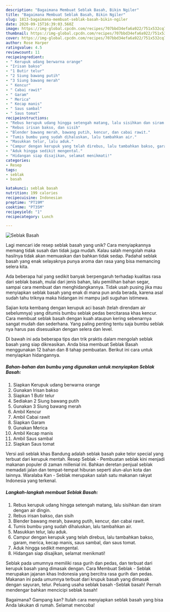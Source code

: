 ```yaml
---
description: "Bagaimana Membuat Seblak Basah, Bikin Ngiler"
title: "Bagaimana Membuat Seblak Basah, Bikin Ngiler"
slug: 1813-bagaimana-membuat-seblak-basah-bikin-ngiler
date: 2020-09-15T16:39:03.560Z
image: https://img-global.cpcdn.com/recipes/707bbd34efa6a922/751x532cq70/seblak-basah-foto-resep-utama.jpg
thumbnail: https://img-global.cpcdn.com/recipes/707bbd34efa6a922/751x532cq70/seblak-basah-foto-resep-utama.jpg
cover: https://img-global.cpcdn.com/recipes/707bbd34efa6a922/751x532cq70/seblak-basah-foto-resep-utama.jpg
author: Rose Harper
ratingvalue: 4.5
reviewcount: 11
recipeingredient:
- " Kerupuk udang berwarna orange"
- "Irisan bakso"
- "1 Butir telur"
- "2 Siung bawang putih"
- "3 Siung bawang merah"
- " Kencur"
- " Cabai rawit"
- " Garam"
- " Merica"
- " Kecap manis"
- " Saus sambal"
- " Saus tomat"
recipeinstructions:
- "Rebus kerupuk udang hingga setengah matang, lalu sisihkan dan siram dengan air dingin."
- "Rebus irisan bakso, dan sisih"
- "Blender bawang merah, bawang putih, kencur, dan cabai rawit."
- "Tumis bumbu yang sudah dihaluskan, lalu tambahkan air."
- "Masukkan telur, lalu aduk."
- "Campur dengan kerupuk yang telah direbus, lalu tambahkan bakso, garam, merica, kecap manis, saus sambal, dan saus tomat."
- "Aduk hingga sedikit mengental."
- "Hidangan siap disajikan, selamat menikmati!"
categories:
- Resep
tags:
- seblak
- basah

katakunci: seblak basah 
nutrition: 199 calories
recipecuisine: Indonesian
preptime: "PT19M"
cooktime: "PT35M"
recipeyield: "1"
recipecategory: Lunch

---
```



![Seblak Basah](https://img-global.cpcdn.com/recipes/707bbd34efa6a922/751x532cq70/seblak-basah-foto-resep-utama.jpg)

Lagi mencari ide resep seblak basah yang unik? Cara menyiapkannya memang tidak susah dan tidak juga mudah. Kalau salah mengolah maka hasilnya tidak akan memuaskan dan bahkan tidak sedap. Padahal seblak basah yang enak selayaknya punya aroma dan rasa yang bisa memancing selera kita.

Ada beberapa hal yang sedikit banyak berpengaruh terhadap kualitas rasa dari seblak basah, mulai dari jenis bahan, lalu pemilihan bahan segar, sampai cara membuat dan menghidangkannya. Tidak usah pusing jika mau menyiapkan seblak basah yang enak di mana pun anda berada, karena asal sudah tahu triknya maka hidangan ini mampu jadi suguhan istimewa.

Sajian kota kembang dengan kerupuk aci basah (telah direndam air sebelumnya) yang ditumis bumbu seblak pedas bercitarasa khas kencur. Cara membuat seblak basah dengan kuah ataupun kering sebenarnya sangat mudah dan sederhana. Yang paling penting tentu saja bumbu seblak nya harus pas disesuaikan dengan selera dan level.


Di bawah ini ada beberapa tips dan trik praktis dalam mengolah seblak basah yang siap dikreasikan. Anda bisa membuat Seblak Basah menggunakan 12 bahan dan 8 tahap pembuatan. Berikut ini cara untuk menyiapkan hidangannya.

<!--inarticleads1-->

##### Bahan-bahan dan bumbu yang digunakan untuk menyiapkan Seblak Basah:

1. Siapkan  Kerupuk udang berwarna orange
1. Gunakan Irisan bakso
1. Siapkan 1 Butir telur
1. Sediakan 2 Siung bawang putih
1. Gunakan 3 Siung bawang merah
1. Ambil  Kencur
1. Ambil  Cabai rawit
1. Siapkan  Garam
1. Gunakan  Merica
1. Ambil  Kecap manis
1. Ambil  Saus sambal
1. Siapkan  Saus tomat


Versi asli seblak khas Bandung adalah seblak basah pake telor special yang terbuat dari kerupuk mentah. Resep Seblak - Pembuatan seblak kini menjadi makanan populer di zaman millenial ini. Bahkan deretan penjual seblak memadati jalan dan tempat-tempat hiburan seperti alun-alun kota dan lainnya. Waralaba Kan - Seblak merupakan salah satu makanan rakyat Indonesia yang terkenal. 

<!--inarticleads2-->

##### Langkah-langkah membuat Seblak Basah:

1. Rebus kerupuk udang hingga setengah matang, lalu sisihkan dan siram dengan air dingin.
1. Rebus irisan bakso, dan sisih
1. Blender bawang merah, bawang putih, kencur, dan cabai rawit.
1. Tumis bumbu yang sudah dihaluskan, lalu tambahkan air.
1. Masukkan telur, lalu aduk.
1. Campur dengan kerupuk yang telah direbus, lalu tambahkan bakso, garam, merica, kecap manis, saus sambal, dan saus tomat.
1. Aduk hingga sedikit mengental.
1. Hidangan siap disajikan, selamat menikmati!


Seblak pada umumnya memiliki rasa gurih dan pedas, dan terbuat dari kerupuk basah yang dimasak dengan. Cara Membuat Seblak - Seblak merupakan jajanan khas Indonesia yang bercitra rasa gurih dan pedas. Makanan ini pada umumnya terbuat dari krupuk basah yang dimasak dengan sayuran, telur. Peluang usaha seblak basah -Seblak basah! Pernah mendengar bahkan mencicipi seblak basah! 

Bagaimana? Gampang kan? Itulah cara menyiapkan seblak basah yang bisa Anda lakukan di rumah. Selamat mencoba!
